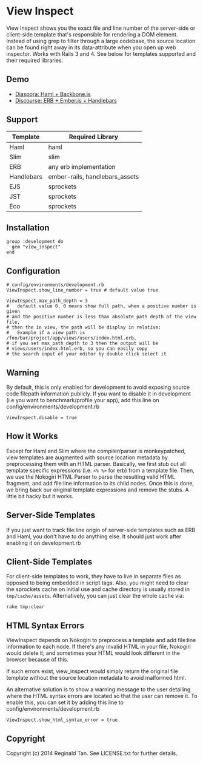 View Inspect
============

View Inspect shows you the exact file and line number of the server-side or client-side template that's responsible for rendering a DOM element. Instead of using grep to filter through a large codebase, the source location can be found right away in its data-attribute when you open up web inspector. Works with Rails 3 and 4. See below for templates supported and their required libraries.

Demo
----
- [Diaspora:   Haml + Backbone.js](https://i.imgur.com/bhK6lap.png)
- [Discourse:  ERB + Ember.js + Handlebars](http://i.imgur.com/mD7sQ2m.png)

Support
----
| Template                | Required Library       |
| ----------------------- | ---------------------- |
| Haml                    | haml                   |
| Slim                    | slim                   |
| ERB                     | any erb implementation |
| Handlebars              | ember-rails, handlebars_assets          |
| EJS                     | sprockets              |
| JST                     | sprockets              |
| Eco                     | sprockets              |


Installation
----

    group :development do
      gem "view_inspect"
    end

Configuration
----
    # config/environments/development.rb
    ViewInspect.show_line_number = true # default value true

    ViewInspect.max_path_depth = 3 
    #   default value 0, 0 means show full path, when a positive number is given 
    # and the positive number is less than absolute path depth of the view file, 
    # then the in view, the path will be display in relative:
    #   Example if a view path is /foo/bar/project/app/views/users/index.html.erb, 
    # if you set max_path_depth to 3 then the output will be 
    # views/users/index.html.erb, so you can easily copy 
    # the search input of your editor by double click select it


Warning
----

By default, this is only enabled for development to avoid exposing source code filepath information publicly. If you want to disable it in development (i.e you want to benchmark/profile your app), add this line on config/environments/development.rb

    ViewInspect.disable = true

How it Works
----

Except for Haml and Slim where the compiler/parser is monkeypatched, view templates are augmented with source location metadata by preprocessing them with an HTML parser. Basically, we first stub out all template specific expressions (i.e. `<% %>` for erb) from a template file. Then, we use the Nokogiri HTML Parser to parse the resulting valid HTML fragment, and add file:line information to its child nodes. Once this is done, we bring back our original template expressions and remove the stubs. A little bit hacky but it works.


Server-Side Templates
----

If you just want to track file:line origin of server-side templates such as ERB and Haml, you don't have to do anything else. It should just work after enabling it on development.rb

Client-Side Templates
----

For client-side templates to work, they have to live in separate files as opposed to being embedded in script tags. Also, you might need to clear the sprockets cache on initial use and cache directory is usually stored in `tmp/cache/assets`. Alternatively, you can just clear the whole cache via:

    rake tmp:clear

HTML Syntax Errors
----
ViewInspect depends on Nokogiri to preprocess a template and add file:line information to each node. If there's any invalid HTML in your file, Nokogiri would delete it, and sometimes your HTML would look different in the browser because of this.

If such errors exist, view_inspect would simply return the original file template without the source location metadata to avoid malformed html.

An alternative solution is to show a warning message to the user detailing where the HTML syntax errors are located so that the user can remove it. To enable this, you can set it by adding this line to config/environments/development.rb

    ViewInspect.show_html_syntax_error = true

Copyright
----

Copyright (c) 2014 Reginald Tan. See LICENSE.txt for
further details.


